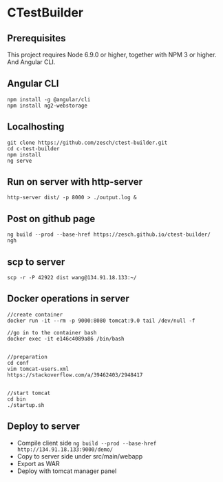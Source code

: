 # CTestBuilder

## Prerequisites
This project requires Node 6.9.0 or higher, together with NPM 3 or higher. And Angular CLI.

## Angular CLI
```
npm install -g @angular/cli
npm install ng2-webstorage
```

## Localhosting
```
git clone https://github.com/zesch/ctest-builder.git
cd c-test-builder
npm install
ng serve
```

## Run on server with http-server
```http-server dist/ -p 8000 > ./output.log &```

## Post on github page
```
ng build --prod --base-href https://zesch.github.io/ctest-builder/
ngh
```

## scp to server
```scp -r -P 42922 dist wang@134.91.18.133:~/```


## Docker operations in server
```
//create container
docker run -it --rm -p 9000:8080 tomcat:9.0 tail /dev/null -f

//go in to the container bash
docker exec -it e146c4089a86 /bin/bash


//preparation
cd conf
vim tomcat-users.xml
https://stackoverflow.com/a/39462403/2948417


//start tomcat
cd bin
./startup.sh
```

## Deploy to server
* Compile client side ```ng build --prod --base-href http://134.91.18.133:9000/demo/```
* Copy to server side under src/main/webapp
* Export as WAR
* Deploy with tomcat manager panel